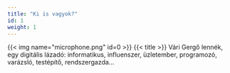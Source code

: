 ```yaml
---
title: "Ki is vagyok?"
id: 1
weight: 1
---
```

{{< img name="microphone.png" id=0 >}}
{{< title >}}
Vári Gergő lennék, egy digitális lázadó: informatikus, influenszer, üzletember, programozó, varázsló, testépítő, rendszergazda...
